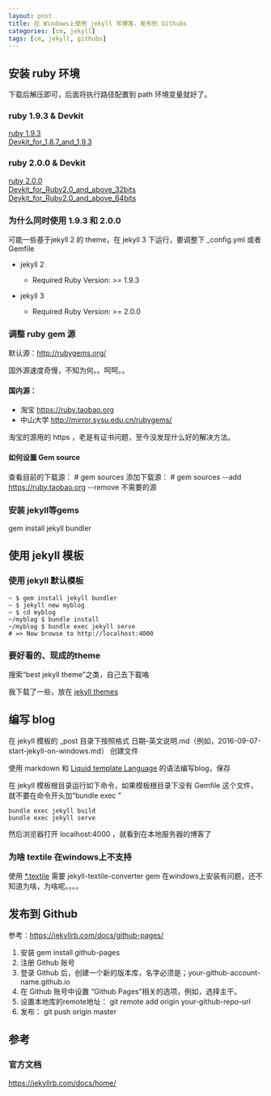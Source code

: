 ```yaml
---
layout: post
title: 在 Windows上使用 jekyll 写博客，发布到 Githubs
categories: [cm, jekyll]
tags: [cm, jekyll, githubs]
---
```


## 安装 ruby 环境

下载后解压即可，后面将执行路径配置到 path 环境变量就好了。

### ruby 1.9.3 & Devkit

<div markdown="0"><a href="http://pan.baidu.com/s/1dFn0TRr" class="btn btn-success">ruby 1.9.3</a></div>
<div markdown="0"><a href="http://pan.baidu.com/s/1nu9oYMl" class="btn btn-success">Devkit_for_1.8.7_and_1.9.3</a></div>


### ruby 2.0.0 & Devkit

<div markdown="0"><a href="http://pan.baidu.com/s/1dFdX0Al" class="btn btn-success">ruby 2.0.0</a></div>
<div markdown="0"><a href="http://pan.baidu.com/s/1bo4PFzx" class="btn btn-success">Devkit_for_Ruby2.0_and_above_32bits</a></div>
<div markdown="0"><a href="http://pan.baidu.com/s/1c1752rY" class="btn btn-success">Devkit_for_Ruby2.0_and_above_64bits</a></div>


### 为什么同时使用 1.9.3 和 2.0.0

可能一些基于jekyll 2 的 theme，在 jekyll 3 下运行，要调整下 _config.yml 或者 Gemfile

* jekyll 2
  * Required Ruby Version: >= 1.9.3
  
* jekyll 3
  * Required Ruby Version: >= 2.0.0

### 调整 ruby gem 源

默认源：http://rubygems.org/

国外源速度奇慢，不知为何。。呵呵。。

#### 国内源：

* 淘宝 https://ruby.taobao.org
* 中山大学  http://mirror.sysu.edu.cn/rubygems/

淘宝的源用的 https ，老是有证书问题，至今没发现什么好的解决方法。

#### 如何设置 Gem source

查看目前的下载源： # gem sources
添加下载源： # gem sources --add https://ruby.taobao.org --remove 不需要的源


### 安装 jekyll等gems

gem install jekyll bundler


## 使用 jekyll 模板

### 使用 jekyll 默认模板

```shell
~ $ gem install jekyll bundler
~ $ jekyll new myblog
~ $ cd myblog
~/myblog $ bundle install
~/myblog $ bundle exec jekyll serve
# => Now browse to http://localhost:4000
```

### 要好看的、现成的theme

搜索“best jekyll theme”之类，自己去下载咯

我下载了一些，放在 [jekyll themes](http://pan.baidu.com/s/1dFJoVDn)


## 编写 blog

在 jekyll 模板的 _post 目录下按照格式  日期-英文说明.md（例如，2016-09-07-start-jekyll-on-windows.md） 创建文件

使用 markdown 和 [Liquid template Language](https://github.com/shopify/liquid/wiki/Liquid-for-Designers) 的语法编写blog，保存

在 jekyll 模板根目录运行如下命令，如果模板根目录下没有 Gemfile 这个文件，就不要在命令开头加“bundle exec ”

```
bundle exec jekyll build
bundle exec jekyll serve
```

然后浏览器打开 localhost:4000 ，就看到在本地服务器的博客了

### 为啥 textile 在windows上不支持

使用 [*.textile](http://redcloth.org/textile) 需要 jekyll-textile-converter gem 在windows上安装有问题，还不知道为啥，为啥呢。。。。


## 发布到 Github

参考：<https://jekyllrb.com/docs/github-pages/>

1. 安装 gem install github-pages
2. 注册 Github 账号
3. 登录 Github 后，创建一个新的版本库，名字必须是；your-github-account-name.github.io
4. 在 Github 账号中设置 “Github Pages”相关的选项，例如，选择主干。
5. 设置本地库的remote地址： git remote add origin your-github-repo-url
6. 发布： git push origin master






## 参考

### 官方文档

<https://jekyllrb.com/docs/home/>







